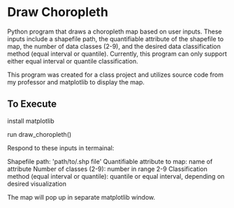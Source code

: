 # Draw Choropleth

Python program that draws a choropleth map based on user inputs. These inputs include a shapefile path, the quantifiable attribute of the shapefile to map, the number of data classes (2-9), and the desired data classification method (equal interval or quantile).
Currently, this program can only support either equal interval or quantile classification. 

This program was created for a class project and utilizes source code from my professor and matplotlib to display the map.

## To Execute

install matplotlib

run draw_choropleth()

Respond to these inputs in termainal:

Shapefile path: 'path/to/.shp file'
Quantifiable attribute to map: name of attribute
Number of classes (2-9): number in range 2-9
Classification method (equal interval or quantile): quantile or equal interval, depending on desired visualization

The map will pop up in separate matplotlib window.


